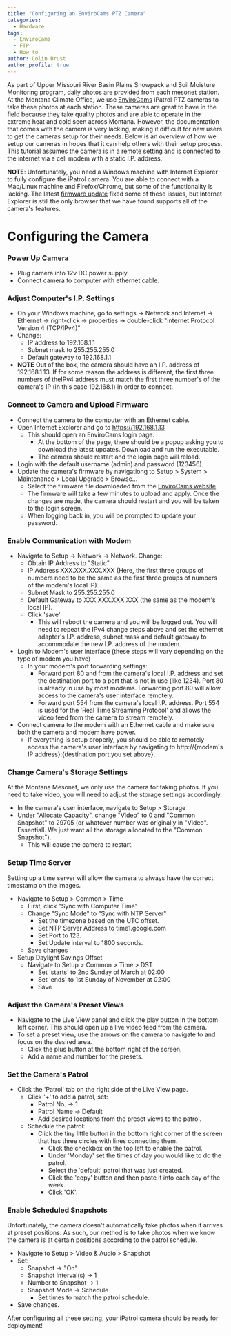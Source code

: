 ```yaml
---
title: "Configuring an EnviroCams PTZ Camera"
categories:
  - Hardware
tags:
  - EnviroCams
  - FTP
  - How to
author: Colin Brust
author_profile: true
---
```

As part of Upper Missouri River Basin Plains Snowpack and Soil Moisture Monitoring program, daily photos are provided from each mesonet station. At the Montana Climate Office, we use [EnviroCams](https://www.envirocams.com/) iPatrol PTZ cameras to take these photos at each station. These cameras are great to have in the field because they take quality photos and are able to operate in the extreme heat and cold seen across Montana. However, the documentation that comes with the camera is very lacking, making it difficult for new users to get the cameras setup for their needs. Below is an overview of how we setup our cameras in hopes that it can help others with their setup process. This tutorial assumes the camera is in a remote setting and is connected to the internet via a cell modem with a static I.P. address. 

**NOTE**: Unfortunately, you need a Windows machine with Internet Explorer to fully configure the iPatrol camera. You are able to connect with a Mac/Linux machine and Firefox/Chrome, but some of the functionality is lacking. The latest [firmware update](https://www.envirocams.com/tech-support/#tab_firmware) fixed some of these issues, but Internet Explorer is still the only browser that we have found supports all of the camera's features. 

# Configuring the Camera
### Power Up Camera
- Plug camera into 12v DC power supply.
- Connect camera to computer with ethernet cable.

### Adjust Computer's I.P. Settings
- On your Windows machine, go to settings -> Network and Internet -> Ethernet -> right-click -> properties -> double-click "Internet Protocol Version 4 (TCP/IPv4)"
- Change:
	- IP address to 192.168.1.1
	-  Subnet mask to 255.255.255.0
	-  Default gateway to 192.168.1.1
-  **NOTE** Out of the box, the camera should have an I.P. address of 192.168.1.13. If for some reason the address is different, the first three numbers of theIPv4 address must match the first three number's of the camera's IP (in this case 192.168.1) in order to connect.

### Connect to Camera and Upload Firmware
- Connect the camera to the computer with an Ethernet cable. 
- Open Internet Explorer and go to https://192.168.1.13
	- This should open an EnviroCams login page. 
		- At the bottom of the page, there should be a popup asking you to download the latest updates. Download and run the executable. 
		- The camera should restart and the login page will reload.
- Login with the default username (admin) and password (123456).
- Update the camera's firmware by navigationg to Setup > System > Maintenance > Local Upgrade > Browse...
	- Select the firmware file downloaded from the [EnviroCams website](https://www.envirocams.com/tech-support/#tab_firmware).
	- The firmware will take a few minutes to upload and apply. Once the changes are made, the camera should restart and you will be taken to the login screen.
  - When logging back in, you will be prompted to update your password.

### Enable Communication with Modem
- Navigate to Setup -> Network -> Network. Change:
	- Obtain IP Address to "Static"
	- IP Address XXX.XXX.XXX.XXX (Here, the first three groups of numbers need to be the same as the first three groups of numbers of the modem's local IP).
	- Subnet Mask to 255.255.255.0
	- Default Gateway to XXX.XXX.XXX.XXX (the same as the modem's local IP).
	- Click 'save'
		- This will reboot the camera and you will be logged out. You will need to repeat the IPv4 change steps above and set the ethernet adapter's I.P. address, subnet mask and default gateway to accommodate the new I.P. address of the modem.
- Login to Modem's user interface (these steps will vary depending on the type of modem you have)
  - In your modem's port forwarding settings:
    - Forward port 80 and from the camera's local I.P. address and set the destination port to a port that is not in use (like 1234). Port 80 is already in use by most modems. Forwarding port 80 will allow access to the camera's user interface remotely.
    - Forward port 554 from the camera's local I.P. address. Port 554 is used for the 'Real Time Streaming Protocol' and allows the video feed from the camera to stream remotely. 
- Connect camera to the modem with an Ethernet cable and make sure both the camera and modem have power. 
  - If everything is setup properly, you should be able to remotely access the camera's user interface by navigating to http://{modem's IP address}:{destination port you set above}.

### Change Camera's Storage Settings
At the Montana Mesonet, we only use the camera for taking photos. If you need to take video, you will need to adjust the storage settings accordingly. 
- In the camera's user interface, navigate to Setup > Storage 
- Under "Allocate Capacity", change "Video" to 0 and "Common Snapshot" to 29705 (or whatever number was originally in "Video". Essentiall. We just want all the storage allocated to the "Common Snapshot"). 
	- This will cause the camera to restart. 


### Setup Time Server
Setting up a time server will allow the camera to always have the correct timestamp on the images. 
- Navigate to Setup > Common > Time
	- First, click "Sync with Computer Time"
	- Change "Sync Mode" to "Sync with NTP Server"
		- Set the timezone based on the UTC offset.
		- Set NTP Server Address to time1.google.com
		- Set Port to 123.
		- Set Update interval to 1800 seconds.
	- Save changes
- Setup Daylight Savings Offset
	- Navigate to Setup > Common > Time > DST
		- Set 'starts' to 2nd Sunday of March at 02:00
		- Set 'ends' to 1st Sunday of November at 02:00
		- Save

### Adjust the Camera's Preset Views
- Navigate to the Live View panel and click the play button in the bottom left corner. This should open up a live video feed from the camera. 
- To set a preset view, use the arrows on the camera to navigate to and focus on the desired area.
	- Click the plus button at the bottom right of the screen. 
	- Add a name and number for the presets. 

### Set the Camera's Patrol
- Click the 'Patrol' tab on the right side of the Live View page. 
	- Click '+' to add a patrol, set:
		- Patrol No. -> 1
		- Patrol Name -> Default
		- Add desired locations from the preset views to the patrol. 
	- Schedule the patrol:
		- Click the tiny little button in the bottom right corner of the screen that has three circles with lines connecting them.
			- Click the checkbox on the top left to enable the patrol.
			- Under 'Monday' set the times of day you would like to do the patrol. 
			- Select the 'default' patrol that was just created.
			- Click the 'copy' button and then paste it into each day of the week. 
			- Click 'OK'.

### Enable Scheduled Snapshots
Unfortunately, the camera doesn't automatically take photos when it arrives at preset positions. As such, our method is to take photos when we know the camera is at certain positions according to the patrol schedule. 

- Navigate to Setup > Video & Audio > Snapshot
- Set:
	-  Snapshot -> "On"
	- Snapshot Interval(s) -> 1
	- Number to Snapshot -> 1
	- Snapshot Mode -> Schedule
		- Set times to match the patrol schedule. 
- Save changes. 

After configuring all these setting, your iPatrol camera should be ready for deployment! 